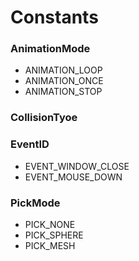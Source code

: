 # Constants #

### AnimationMode ###
- ANIMATION_LOOP
- ANIMATION_ONCE
- ANIMATION_STOP

### CollisionTyoe ###

### EventID ###
- EVENT_WINDOW_CLOSE
- EVENT_MOUSE_DOWN

### PickMode ###
- PICK_NONE
- PICK_SPHERE
- PICK_MESH
